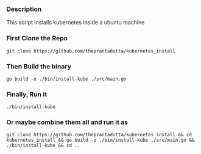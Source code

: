### Description
This script installs kubernetes inside a ubuntu machine

### First Clone the Repo
```
git clone https://github.com/theprantadutta/kubernetes_install
```

### Then Build the binary
```
go build -o ./bin/install-kube ./src/main.go
```

### Finally, Run it
```
./bin/install-kube
```

### Or maybe combine them all and run it as
```
git clone https://github.com/theprantadutta/kubernetes_install && cd kubernetes_install && go build -o ./bin/install-kube ./src/main.go && ./bin/install-kube && cd ..
```
